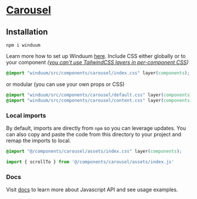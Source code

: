 # [Carousel](https://winduum.dev/docs/components/carousel.html)

## Installation
```shell
npm i winduum
```
Learn more how to set up Winduum [here](https://winduum.dev/docs/).
Include CSS either globally or to your component _([you can't use TailwindCSS layers in per-component CSS](https://tailwindcss.com/docs/adding-custom-styles#layers-and-per-component-css))_

```css
@import "winduum/src/components/carousel/index.css" layer(components);
```

or modular (you can use your own props or CSS)

```css
@import "winduum/src/components/carousel/default.css" layer(components);
@import "winduum/src/components/carousel/content.css" layer(components);
```


### Local imports
By default, imports are directly from `npm` so you can leverage updates.
You can also copy and paste the code from this directory to your project and remap the imports to local.

```css
@import "@/components/carousel/assets/index.css" layer(components);
```

```js
import { scrollTo } from '@/components/carousel/assets/index.js'
```

### Docs
Visit [docs](https://winduum.dev/docs/components/carousel.html) to learn more about Javascript API and see usage examples.
